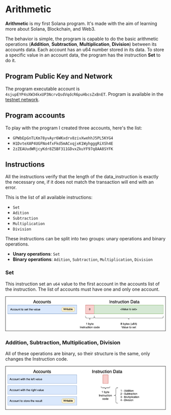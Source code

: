 # Arithmetic

**Arithmetic** is my first Solana program. It's made with the aim of learning more about Solana, Blockchain, and Web3.

The behavior is simple, the program is capable to do the basic arithmetic operations (**Addition**, **Subtraction**, **Multiplication**, **Division**) between its accounts data. Each account has an u64 number stored in its data. To store a specific value in an account data, the program has the instruction **Set** to do it.

## Program Public Key and Network

The program executable account is `4sjupEYP4sXW34kxUP3NcrvQsdVqdcR6puHbcsZxBnET`. Program is available in the [testnet network](https://api.testnet.solana.com).

## Program accounts

To play with the program I created three accounts, here's the list:

- `GPWbEpGnTLKm78yvAyr6WKxdrv8zivXwehhJ5PL5KYG4`
- `H1DvteXAP4UGFNo4fxFkd5mACvqjxK1WyhgggRiXSh4E`
- `2zZEAUudWRjcyKdr8Z5BF311GDvxZkuYF97q8AA8SYFK`

## Instructions

All the instructions verify that the length of the data_instruction is exactly the necessary one, if it does not match the transaction will end with an error.

This is the list of all available instructions:

- `Set`
- `Adition`
- `Subtraction`
- `Multiplication`
- `Division`

These instructions can be split into two groups: unary operations and binary operations.

- **Unary operations**: `Set`
- **Binary operations**: `Adition`, `Subtraction`, `Multiplication`, `Division`

### Set

This instruction set an `u64` value to the first account in the accounts list of the instruction. The list of accounts must have one and only one account.

![Set Instruction](./doc/Set.png)

### Addition, Subtraction, Multiplication, Division

All of these operations are binary, so their structure is the same, only changes the Instruction code.

![Binary Instruction](./doc/Binary.png)